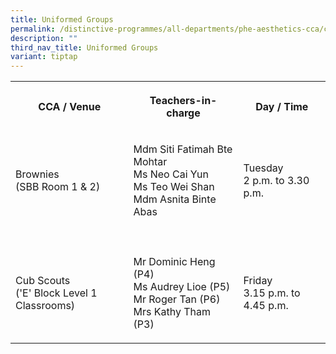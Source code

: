 ```yaml
---
title: Uniformed Groups
permalink: /distinctive-programmes/all-departments/phe-aesthetics-cca/cca/uniformed-groups/
description: ""
third_nav_title: Uniformed Groups
variant: tiptap
---
```

<table>
<tbody>
<tr>
<th rowspan="1" colspan="1">
<p>CCA / Venue</p>
</th>
<th rowspan="1" colspan="1">
<p>Teachers-in-charge</p>
</th>
<th rowspan="1" colspan="1">
<p>Day / Time</p>
</th>
</tr>
<tr>
<td rowspan="1" colspan="1">
<p>Brownies
<br>(SBB Room 1 &amp; 2)</p>
</td>
<td rowspan="1" colspan="1">
<p>Mdm Siti Fatimah Bte Mohtar
<br>Ms Neo Cai Yun
<br>Ms Teo Wei Shan
<br>Mdm Asnita Binte Abas</p>
</td>
<td rowspan="1" colspan="1">
<p>Tuesday
<br>2 p.m. to 3.30 p.m.</p>
</td>
</tr>
<tr>
<td rowspan="1" colspan="3">
<p></p>
</td>
</tr>
<tr>
<td rowspan="1" colspan="1">
<p>Cub Scouts
<br>('E' Block Level 1 Classrooms)</p>
</td>
<td rowspan="1" colspan="1">
<p>Mr Dominic Heng (P4)
<br>Ms Audrey Lioe (P5)
<br>Mr Roger Tan (P6)
<br>Mrs Kathy Tham (P3)</p>
</td>
<td rowspan="1" colspan="1">
<p>Friday
<br>3.15 p.m. to 4.45 p.m.</p>
</td>
</tr>
</tbody>
</table>
<p></p>